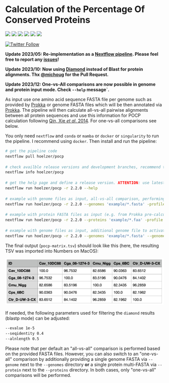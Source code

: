 # Calculation of the Percentage Of Conserved Proteins

![](https://img.shields.io/badge/nextflow->=20.01.0-brightgreen)
![](https://img.shields.io/badge/uses-ruby-red)
![](https://img.shields.io/badge/can_use-conda/mamba-yellow.svg)
![](https://img.shields.io/badge/can_use-docker-blue.svg)
![](https://img.shields.io/badge/can_use-singularity-orange.svg)
![](https://img.shields.io/badge/licence-GLP3-lightgrey.svg)

[![Twitter Follow](https://img.shields.io/twitter/follow/martinhoelzer.svg?style=social)](https://twitter.com/martinhoelzer) 

__Update 2023/05: Re-implementation as a [Nextflow pipeline](nextflow.io). Please feel free to report any [issues](https://github.com/hoelzer/pocp/issues)!__

__Update 2023/10: Now using [Diamond](https://www.nature.com/articles/s41592-021-01101-x) instead of Blast for protein alignments. Thx [@michoug](https://github.com/michoug) for the Pull Request.__

__Update 2023/12: One-vs-All comparisons are now possible in genome and protein input mode. Check `--help` message`.__

As input use one amino acid sequence FASTA file per genome such as provided by
[Prokka](https://github.com/tseemann/prokka) or genome FASTA files which will be then annotated via [Prokka](https://github.com/tseemann/prokka). 
The pipeline will then calculate all-vs-all pairwise alignments between all protein sequences and use this
information for POCP calculation following [Qin, Xie _et al_. 2014](https://www.ncbi.nlm.nih.gov/pubmed/24706738). For one-vs-all comparisons see below.

You only need `nextflow` and `conda` or `mamba` or `docker` or `singularity` to run the pipeline. I recommend using `docker`. Then install and run the pipeline:

```bash
# get the pipeline code
nextflow pull hoelzer/pocp 

# check availble release versions and development branches, recommend to use latest release
nextflow info hoelzer/pocp 

# get the help page and define a release version. ATTENTION: use latest version. 
nextflow run hoelzer/pocp -r 2.2.0 --help

# example with genome files as input, all-vs-all comparison, performing a local execution and using Docker
nextflow run hoelzer/pocp -r 2.2.0 --genomes 'example/*.fasta' -profile local,docker

# example with protein FASTA files as input (e.g. from Prokka pre-calculated), all-vs-all comparison, performing a SLURM execution and using conda
nextflow run hoelzer/pocp -r 2.2.0 --proteins 'example/*.faa' -profile slurm,conda

# example with genome files as input, additional genome file to activate one-vs-all comparison, performing a local execution and using Docker
nextflow run hoelzer/pocp -r 2.2.0 --genomes 'example/*.fasta' --genome example/Cav_10DC88.fasta -profile local,docker
```

The final output (`pocp-matrix.tsv`) should look like this (here, the resulting TSV was imported into Numbers on MacOS):

![Example output](example_output.png)

If needed, the following parameters used for filtering the `diamond` results (blastp mode) can be
adjusted:

```bash
--evalue 1e-5
--seqidentity 0.4
--alnlength 0.5
```

Please note that per default an "all-vs-all" comparison is performed based on the provided FASTA files. However, you can also switch to an "one-vs-all" comparison by additionally providing a single genome FASTA via `--genome` next to the `--genomes` directory **or** a single protein multi-FASTA via `--protein` next to the `--proteins` directory. In both cases, only "one-vs-all" comparisons will be performed.   
